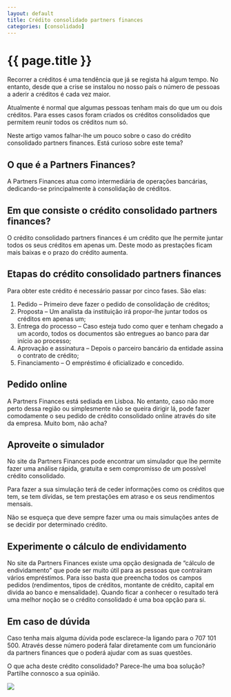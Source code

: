 ```yaml
---
layout: default
title: Crédito consolidado partners finances
categories: [consolidado]
---
```


# {{ page.title }}

Recorrer a créditos é uma tendência que já se regista há algum tempo. No entanto, desde que a crise se instalou no nosso país o número de pessoas a aderir a créditos é cada vez maior.

Atualmente é normal que algumas pessoas tenham mais do que um ou dois créditos. Para esses casos foram criados os créditos consolidados que permitem reunir todos os créditos num só.

Neste artigo vamos falhar-lhe um pouco sobre o caso do crédito consolidado partners finances. Está curioso sobre este tema?

## O que é a Partners Finances?

A Partners Finances atua como intermediária de operações bancárias, dedicando-se principalmente à consolidação de créditos.

## Em que consiste o crédito consolidado partners finances?

O crédito consolidado partners finances é um crédito que lhe permite juntar todos os seus créditos em apenas um. Deste modo as prestações ficam mais baixas e o prazo do crédito aumenta.

## Etapas do crédito consolidado partners finances

Para obter este crédito é necessário passar por cinco fases. São elas:

1. Pedido – Primeiro deve fazer o pedido de consolidação de créditos;
2. Proposta – Um analista da instituição irá propor-lhe juntar todos os créditos em apenas um;
3. Entrega do processo – Caso esteja tudo como quer e tenham chegado a um acordo, todos os documentos são entregues ao banco para dar início ao processo;
4. Aprovação e assinatura – Depois o parceiro bancário da entidade assina o contrato de crédito;
5. Financiamento – O empréstimo é oficializado e concedido.

## Pedido online

A Partners Finances está sediada em Lisboa. No entanto, caso não more perto dessa região ou simplesmente não se queira dirigir lá, pode fazer comodamente o seu pedido de crédito consolidado online através do site da empresa. Muito bom, não acha?

## Aproveite o simulador

No site da Partners Finances pode encontrar um simulador que lhe permite fazer uma análise rápida, gratuita e sem compromisso de um possível crédito consolidado.

Para fazer a sua simulação terá de ceder informações como os créditos que tem, se tem dívidas, se tem prestações em atraso e os seus rendimentos mensais.

Não se esqueça que deve sempre fazer uma ou mais simulações antes de se decidir por determinado crédito.

## Experimente o cálculo de endividamento

No site da Partners Finances existe uma opção designada de “cálculo de endividamento” que pode ser muito útil para as pessoas que contraíram vários empréstimos. Para isso basta que preencha todos os campos pedidos (rendimentos, tipos de créditos, montante de crédito, capital em divida ao banco e mensalidade). Quando ficar a conhecer o resultado terá uma melhor noção se o crédito consolidado é uma boa opção para si.

## Em caso de dúvida

Caso tenha mais alguma dúvida pode esclarece-la ligando para o 707 101 500. Através desse número poderá falar diretamente com um funcionário da partners finances que o poderá ajudar com as suas questões.

O que acha deste crédito consolidado? Parece-lhe uma boa solução? Partilhe connosco a sua opinião.

<a href="https://action.metaffiliation.com/trk.php?mclic=P417644C32123D1"><img src="https://action.metaffiliation.com/trk.php?maff=P417644C32123D1"></a>

